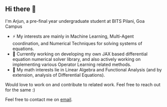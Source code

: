 ## Hi there 👋

I'm Arjun, a pre-final year undergraduate student at BITS Pilani, Goa Campus

- ⚡ My interests are mainly in Machine Learning, Multi-Agent coordination, and Numerical Techniques for solving systems of equations.
- 🔭 Currently working on developing my own JAX based differential equation numerical solver library, and also actively working on implementing various Operator Learning related methods.
- 💬 My math interests lie in Linear Algebra and Functional Analysis (and by extension, analysis of Differential Equations).

Would love to work on and contribute to related work. Feel free to reach out for the same :)

Feel free to contact me on [email](arjunputhli2003@gmail.com).
<!--
**akagam1/akagam1** is a ✨ _special_ ✨ repository because its `README.md` (this file) appears on your GitHub profile.

Here are some ideas to get you started:

- 🔭 I’m currently working on ...
- 🌱 I’m currently learning ...
- 👯 I’m looking to collaborate on ...
- 🤔 I’m looking for help with ...
- 💬 Ask me about ...
- 📫 How to reach me: ...
- 😄 Pronouns: ...
- ⚡ Fun fact: ...
-->
